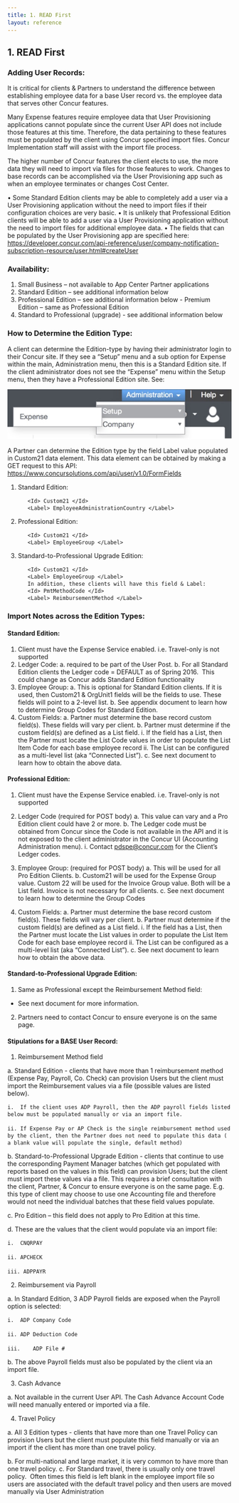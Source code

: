 ```yaml
---
title: 1. READ First
layout: reference
---
```


## 1. READ First

### Adding User Records:

It is critical for clients & Partners to understand the difference between establishing employee data for a base User record vs. the employee data that serves other Concur features.

Many Expense features require employee data that User Provisioning applications cannot populate since the current User API does not include those features at this time.  Therefore, the data pertaining to these features must be populated by the client using Concur specified import files. Concur Implementation staff will assist with the import file process.

The higher number of Concur features the client elects to use, the more data they will need to import via files for those features to work. Changes to base records can be accomplished via the User Provisioning app such as when an employee terminates or changes Cost Center.

•	Some Standard Edition clients may be able to completely add a user via a User Provisioning application without the need to import files if their configuration choices are very basic.
•	It is unlikely that Professional Edition clients will be able to add a user via a User Provisioning application without the need to import files for additional employee data.
•	The fields that can be populated by the User Provisioning app are specified here:
https://developer.concur.com/api-reference/user/company-notification-subscription-resource/user.html#createUser


### Availability:
  1.	Small Business – not available to App Center Partner applications
  2.	Standard Edition – see additional information below
  3.	Professional Edition – see additional information below
      - Premium Edition – same as Professional Edition
  4.	Standard to Professional (upgrade) - see additional information below

### How to Determine the Edition Type:

A client can determine the Edition-type by having their administrator login to their Concur site.  If they see a “Setup” menu and a sub option for Expense within the main, Administration menu, then this is a Standard Edition site.  If the client administrator does not see the “Expense” menu within the Setup menu, then they have a Professional Edition site.  See: 

![Expense Menu](/api-guides/images/create_user.jpg)

A Partner can determine the Edition type by the field Label value populated in Custom21 data element.  This data element can be obtained by making a GET request to this API:	https://www.concursolutions.com/api/user/v1.0/FormFields


  1. Standard Edition:

            <Id> Custom21 </Id>
            <Label> EmployeeAdministrationCountry </Label>

  2. Professional Edition:

            <Id> Custom21 </Id>
            <Label> EmployeeGroup </Label>

  3. Standard-to-Professional Upgrade Edition:

            <Id> Custom21 </Id>
            <Label> EmployeeGroup </Label>
            In addition, these clients will have this field & Label:
            <Id> PmtMethodCode </Id>
            <Label> ReimbursementMethod </Label>

### Import Notes across the Edition Types:

#### Standard Edition:
1.	Client must have the Expense Service enabled.  i.e. Travel-only is not supported
2.	Ledger Code:
 a.	required to be part of the User Post.
 b.	For all Standard Edition clients the Ledger code = DEFAULT  as of Spring 2016.  This could change as Concur adds Standard Edition functionality
3.	Employee Group:
 a.	This is optional for Standard Edition clients. If it is used, then Custom21 & OrgUnit1 fields will be the fields to use.  These fields will point to a 2-level list.
 b.	See appendix document to learn how to determine Group Codes for Standard Edition.
4.	Custom Fields:
 a.	Partner must determine the base record custom field(s).  These fields will vary per client.
 b.	Partner must determine if the custom field(s) are defined as a List field.
  i.	If the field has a List, then the Partner must locate the List Code values in order to populate the List Item Code for each base employee record
  ii.	The List can be configured as a multi-level list (aka “Connected List”).
 c.	See next document to learn how to obtain the above data.


#### Professional Edition:
1.	Client must have the Expense Service enabled.  i.e. Travel-only is not supported
2.	Ledger Code (required for POST body)
 a.	This value can vary and a Pro Edition client could have 2 or more.
 b.	The Ledger code must be obtained from Concur since the Code is not available in the API and it is not exposed to the client administrator in the Concur UI (Accounting Administration menu).
  i.	Contact pdspe@concur.com for the Client’s Ledger codes.
3.	Employee Group: (required for POST body)
 a.	This will be used for all Pro Edition Clients.
 b.	Custom21 will be used for the Expense Group value.  Custom 22 will be used for the Invoice Group value.   Both will be a List field.  Invoice is not necessary for all clients.
 c.	See next document to learn how to determine the Group Codes

4.	Custom Fields:
 a.	Partner must determine the base record custom field(s).  These fields will vary per client.
 b.	Partner must determine if the custom field(s) are defined as a List field.
  i.	If the field has a List, then the Partner must locate the List values in order to populate the List Item Code for each base employee record
  ii.	The List can be configured as a multi-level list (aka “Connected List”).
 c.	See next document to learn how to obtain the above data.


#### Standard-to-Professional Upgrade Edition:
1.	Same as Professional except the Reimbursement Method field:
  - See next document for more information.
2.	Partners need to contact Concur to ensure everyone is on the same page.


#### Stipulations for a BASE User Record:

1.	Reimbursement Method field 

  a.	Standard Edition - clients that have more than 1 reimbursement method (Expense Pay, Payroll, Co. Check) can provision Users but the client must import the Reimbursement values via a file (possible values are listed below).

    i.	If the client uses ADP Payroll, then the ADP payroll fields listed below must be populated manually or via an import file.

    ii.	If Expense Pay or AP Check is the single reimbursement method used by the client, then the Partner does not need to populate this data ( a blank value will populate the single, default method)
  
  b.	Standard-to-Professional Upgrade Edition - clients that continue to use the corresponding Payment Manager batches (which get populated with reports based on the values in this field) can provision Users; but the client must import these values via a file. This requires a brief consultation with the client, Partner, & Concur to ensure everyone is on the same page. E.g. this type of client may choose to use one Accounting file and therefore would not need the individual batches that these field values populate.
  
  c. Pro Edition – this field does not apply to Pro Edition at this time.
  
  d. These are the values that the client would populate via an import file:

    i.	CNQRPAY
  
    ii.	APCHECK
  
    iii. ADPPAYR
  
2.	Reimbursement via Payroll

  a. In Standard Edition, 3 ADP Payroll fields are exposed when the Payroll option is selected:

    i.	ADP Company Code

    ii.	ADP Deduction Code

    iii.	ADP File #

  b.	The above Payroll fields must also be populated by the client via an import file.



3.	Cash Advance

  a.	Not available in the current User API.  The Cash Advance Account Code will need manually entered or imported via a file.

4.	Travel Policy

  a.	All 3 Edition types -  clients that have more than one Travel Policy can provision Users but the client must populate this field manually or via an import if the client has more than one travel policy.

  b. For multi-national and large market, it is very common to have more than one travel policy.
  c. For Standard travel, there is usually only one travel policy.  Often times this field is left blank in the employee import file so users are associated with the default travel policy and then users are moved manually via User Administration

